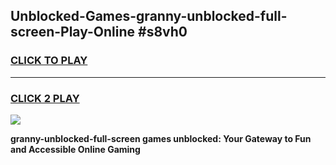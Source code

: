 
## Unblocked-Games-granny-unblocked-full-screen-Play-Online #s8vh0
<h3>
<a href="https://news.freeplayer.one?title=granny-unblocked-full-screen&ref=3">CLICK TO PLAY</a></h3>
<hr>

<h3>
<a href="https://news.freeplayer.one?title=granny-unblocked-full-screen&ref=3">CLICK 2 PLAY</a>
  
</h3>

<a href="https://news.freeplayer.one?title=granny-unblocked-full-screen&ref=3"><img src="https://clearcache.store/games.png"></a>


**granny-unblocked-full-screen games unblocked: Your Gateway to Fun and Accessible Online Gaming**
